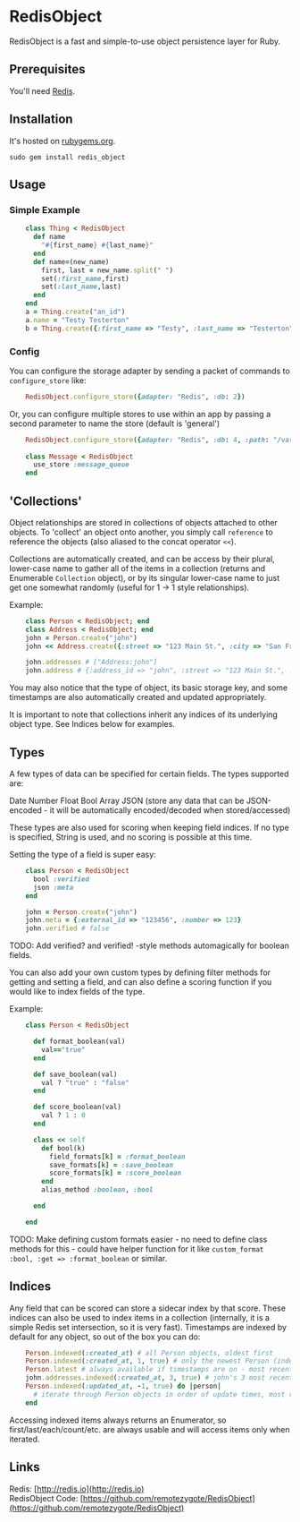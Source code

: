 # RedisObject
RedisObject is a fast and simple-to-use object persistence layer for Ruby.

## Prerequisites
You'll need [Redis](http://redis.io).


## Installation
It&apos;s hosted on [rubygems.org][rubygems].

    sudo gem install redis_object


## Usage
###  Simple Example
```ruby
    class Thing < RedisObject
      def name
        "#{first_name} #{last_name}"
      end
      def name=(new_name)
        first, last = new_name.split(" ")
      	set(:first_name,first)
      	set(:last_name,last)
      end
    end
    a = Thing.create("an_id")
    a.name = "Testy Testerton"
    b = Thing.create({:first_name => "Testy", :last_name => "Testerton"})
```

### Config
You can configure the storage adapter by sending a packet of commands to `configure_store` like:

```ruby
    RedisObject.configure_store({adapter: "Redis", :db: 2})
```

Or, you can configure multiple stores to use within an app by passing a second parameter to name the store (default is 'general')

```ruby
    RedisObject.configure_store({adapter: "Redis", :db: 4, :path: "/var/run/redis.sock"}, :message_queue)
    
    class Message < RedisObject
      use_store :message_queue
    end
```

## 'Collections'
Object relationships are stored in collections of objects attached to other objects. To 'collect' an object onto another, you simply call `reference` to reference the objects (also aliased to the concat operator `<<`).

Collections are automatically created, and can be access by their plural, lower-case name to gather all of the items in a collection (returns and Enumerable `Collection` object), or by its singular lower-case name to just get one somewhat randomly (useful for 1 -> 1 style relationships).

Example:

```ruby
    class Person < RedisObject; end
    class Address < RedisObject; end
    john = Person.create("john")
    john << Address.create({:street => "123 Main St.", :city => "San Francisco", :state => "CA", :zip => "12345"})

    john.addresses # ["Address:john"]
    john.address # {:address_id => "john", :street => "123 Main St.", :city => "San Francisco", :state => "CA", :zip => "12345", :class=>"Address", :key=>"Address:john", :created_at=>Wed, 12 Dec 2012 16:49:26 -0800, :updated_at=>Wed, 12 Dec 2012 16:49:26 -0800}
```

You may also notice that the type of object, its basic storage key, and some timestamps are also automatically created and updated appropriately.

It is important to note that collections inherit any indices of its underlying object type. See Indices below for examples.

## Types
A few types of data can be specified for certain fields. The types supported are:

Date
Number
Float
Bool
Array
JSON (store any data that can be JSON-encoded - it will be automatically encoded/decoded when stored/accessed)

These types are also used for scoring when keeping field indices. If no type is specified, String is used, and no scoring is possible at this time.

Setting the type of a field is super easy:

```ruby
    class Person < RedisObject
      bool :verified
      json :meta
    end

    john = Person.create("john")
    john.meta = {:external_id => "123456", :number => 123}
    john.verified # false
```

TODO: Add verified? and verified! -style methods automagically for boolean fields.

You can also add your own custom types by defining filter methods for getting and setting a field, and can also define a scoring function if you would like to index fields of the type.

Example:

```ruby
    class Person < RedisObject

      def format_boolean(val)
        val=="true"
      end

      def save_boolean(val)
        val ? "true" : "false"
      end

      def score_boolean(val)
        val ? 1 : 0
      end

      class << self
        def bool(k)
          field_formats[k] = :format_boolean
          save_formats[k] = :save_boolean
          score_formats[k] = :score_boolean
        end
        alias_method :boolean, :bool

      end

    end
```

TODO: Make defining custom formats easier - no need to define class methods for this - could have helper function for it like `custom_format :bool, :get => :format_boolean` or similar.

## Indices
Any field that can be scored can store a sidecar index by that score. These indices can also be used to index items in a collection (internally, it is a simple Redis set intersection, so it is very fast). Timestamps are indexed by default for any object, so out of the box you can do:

```ruby
    Person.indexed(:created_at) # all Person objects, oldest first
    Person.indexed(:created_at, 1, true) # only the newest Person (index_field, number of items, reverse sort?)
    Person.latest # always available if timestamps are on - most recently created object of type
    john.addresses.indexed(:created_at, 3, true) # john's 3 most recent addresses
    Person.indexed(:updated_at, -1, true) do |person|
      # iterate through Person objects in order of update times, most recent first
    end
```

Accessing indexed items always returns an Enumerator, so first/last/each/count/etc. are always usable and will access items only when iterated.

## Links
Redis: [http://redis.io](http://redis.io)  
RedisObject Code: [https://github.com/remotezygote/RedisObject](https://github.com/remotezygote/RedisObject)  


[rubygems]: http://rubygems.org/gems/redis_object